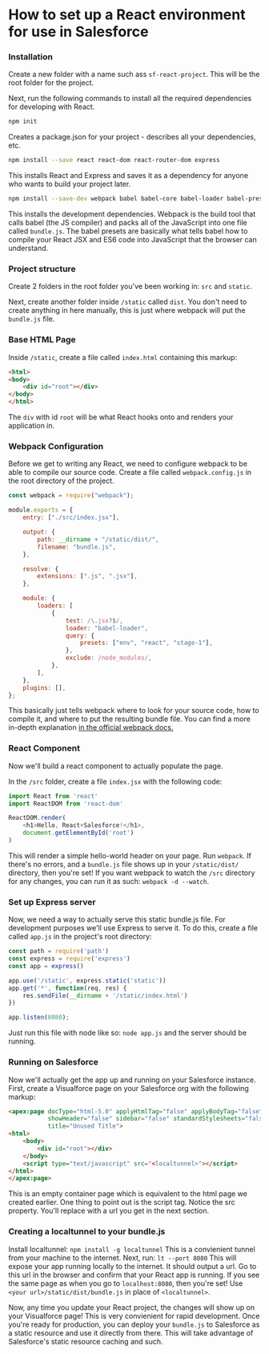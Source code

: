 # How to set up a React environment for use in Salesforce

### Installation
Create a new folder with a name such ass `sf-react-project`. This will be the root folder for the project.

Next, run the following commands to install all the required dependencies for developing with React.

```bash
npm init
```
Creates a package.json for your project - describes all your dependencies, etc.

```bash
npm install --save react react-dom react-router-dom express
```
This installs React and Express and saves it as a dependency for anyone who wants to build your project later.

```bash
npm install --save-dev webpack babel babel-core babel-loader babel-preset-react babel-preset-env babel-preset-stage-1
```
This installs the development dependencies. Webpack is the build tool that calls babel (the JS compiler) and packs all of the JavaScript into one file called `bundle.js`. The babel presets are basically what tells babel how to compile your React JSX and ES6 code into JavaScript that the browser can understand.

### Project structure
Create 2 folders in the root folder you've been working in: `src` and `static`.

Next, create another folder inside `/static` called `dist`. You don't need to create anything in here manually, this is just where webpack will put the `bundle.js` file.

### Base HTML Page
Inside `/static`, create a file called `index.html` containing this markup:
```html
<html>
<body>
    <div id="root"></div>
</body>
</html>
```
The `div` with id `root` will be what React hooks onto and renders your application in.

### Webpack Configuration
Before we get to writing any React, we need to configure webpack to be able to compile our source code. Create a file called `webpack.config.js` in the root directory of the project. 
```js
const webpack = require("webpack");

module.exports = {
	entry: ["./src/index.jsx"],

	output: {
		path: __dirname + "/static/dist/",
		filename: "bundle.js",
	},

	resolve: {
		extensions: [".js", ".jsx"],
	},

	module: {
		loaders: [
			{
				test: /\.jsx?$/,
				loader: "babel-loader",
				query: {
					presets: ["env", "react", "stage-1"],
				},
				exclude: /node_modules/,
			},
		],
	},
	plugins: [],
};
```

This basically just tells webpack where to look for your source code, how to compile it, and where to put the resulting bundle file. You can find a more in-depth explanation [in the official webpack docs.](https://webpack.js.org/guides/getting-started/#using-a-configuration)

### React Component
Now we'll build a react component to actually populate the page.

In the `/src` folder, create a file `index.jsx` with the following code:
```js
import React from 'react'
import ReactDOM from 'react-dom'

ReactDOM.render(
    <h1>Hello, React+Salesforce!</h1>,
    document.getElementById('root')
)
```
This will render a simple hello-world header on your page. Run `webpack`. If there's no errors, and a `bundle.js` file shows up in your `/static/dist/` directory, then you're set! If you want webpack to watch the `/src` directory for any changes, you can run it as such: `webpack -d --watch`.

### Set up Express server
Now, we need a way to actually serve this static bundle.js file. For development purposes we'll use Express to serve it. To do this, create a file called `app.js` in the project's root directory:
```js
const path = require('path')
const express = require('express')
const app = express()

app.use('/static', express.static('static'))
app.get('*', function(req, res) {
    res.sendFile(__dirname + '/static/index.html')
})

app.listen(8080);
```
Just run this file with node like so:
`node app.js`
and the server should be running.

### Running on Salesforce
Now we'll actually get the app up and running on your Salesforce instance. First, create a Visualforce page on your Salesforce org with the following markup:
```html
<apex:page docType="html-5.0" applyHtmlTag="false" applyBodyTag="false"
           showHeader="false" sidebar="false" standardStylesheets="false"
           title="Unused Title">
<html>
    <body>
        <div id="root"></div>
    </body>
    <script type="text/javascript" src="<localtunnel>"></script>
</html>
</apex:page>
```
This is an empty container page which is equivalent to the html page we created earlier. One thing to point out is the script tag. Notice the src property. You'll replace <localtunnel> with a url you get in the next section.

### Creating a localtunnel to your bundle.js
Install localtunnel:
`npm install -g localtunnel`
This is a convienient tunnel from your machine to the internet. Next, run:
`lt --port 8080`
This will expose your app running locally to the internet. It should output a url. Go to this url in the browser and confirm that your React app is running. If you see the same page as when you go to `localhost:8080`, then you're set! Use `<your url>/static/dist/bundle.js` in place of `<localtunnel>`. 

Now, any time you update your React project, the changes will show up on your Visualforce page! This is very convienient for rapid development. Once you're ready for production, you can deploy your `bundle.js` to Salesforce as a static resource and use it directly from there. This will take advantage of Salesforce's static resource caching and such.


